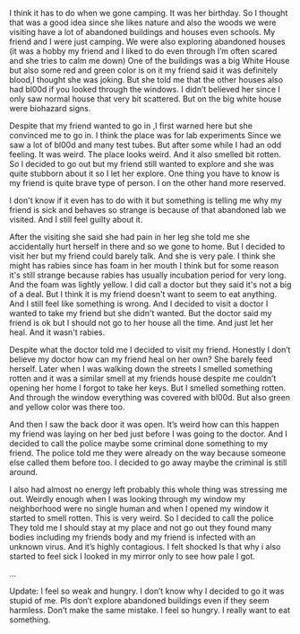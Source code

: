 I think it has to do when we gone camping.
It was her birthday. 
So I thought that was a good idea since she likes nature and also the woods we were visiting have a lot of abandoned buildings and houses even schools.
My friend and I were just camping. 
We were also exploring abandoned houses (it was a hobby my friend and I liked to do even through I’m often scared and she tries to calm me down)
One of the buildings was a big White House but also some red and green color is on it my friend said it was definitely blood,I thought she was joking.
But she told me that the other houses also had bl00d if you looked through the windows. I didn’t believed her since I only saw normal house that very bit scattered. 
But on the big white house were biohazard signs.

Despite that my friend wanted to go in ,I first warned here but she convinced me to go in. 
I think the place was for lab experiments 
Since we saw a lot of bl00d and many test tubes. 
But after some while I had an odd feeling. 
It was weird. 
The place looks weird. And it also smelled bit rotten.
So l decided to go out but my friend still wanted to explore and she was quite stubborn about it so I let her explore. 
One thing you have to know is my friend is quite brave type of person. 
I on the other hand more reserved. 

I don't know if it even has to do with it but something is telling me why my friend is sick and behaves so strange is because of that abandoned lab we visited.
And I still feel guilty about it.

After the visiting she said she had pain in her leg she told me she accidentally hurt herself in there and so we gone to home. 
But I decided to visit her but 
my friend could barely talk. 
And she is very pale. 
I think she might has rabies since has foam in her mouth I think but for some reason it's still strange because rabies has usually incubation period for very long. 
And the foam was lightly yellow. 
I did call a doctor but they said it's not a big of a deal. But I think it is my friend doesn't want to seem to eat anything. 
And I still feel like something is wrong. 
And I decided to visit a doctor I wanted to take my friend but she didn't wanted. But the doctor said my friend is ok but I should not go to her house all the time. And just let her heal. And it wasn't rabies.

Despite what the doctor told me I decided to visit my friend. 
Honestly I don’t believe my doctor how can my friend heal on her own? She barely feed herself. 
Later when I was walking down the streets I smelled something rotten and it was a similar smell at my friends house despite me couldn’t opening her home I forgot to take her keys. But I smelled something rotten. 
And through the window everything was covered with bl00d. 
But also green and yellow color was there too. 

And then I saw the back door it was open. 
It’s weird how can this happen my friend was laying on her bed just before I was going to the doctor. And I decided to call the police maybe some criminal done something to my friend.
The police told me they were already on the way because someone else called them before too.
I decided to go away maybe the criminal is still around. 

I also had almost no energy left probably this whole thing was stressing me out. 
Weirdly enough when I was looking through my window my neighborhood were no single human and when I opened my window it started to smell rotten. 
This is very weird. 
So I decided to call the police 
They told me I should stay at my place and not go out they found many bodies including my friends body and my friend is infected with an unknown virus. And it’s highly contagious. 
I felt shocked 
Is that why i also started to feel sick I looked in my mirror only to see how pale I got.
 
… 

Update: 
I feel so weak and hungry.
I don’t know why I decided to go it was stupid of me. 
Pls don’t explore abandoned buildings even if they seem harmless. 
Don’t make the same mistake.
I feel so hungry. 
I really want to eat something.

